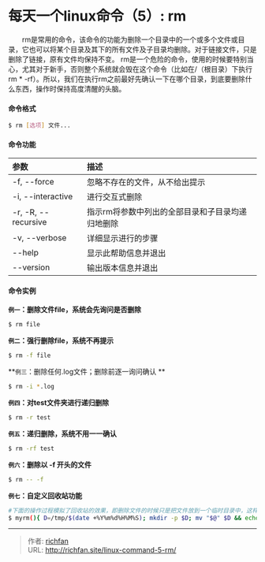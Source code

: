 # 每天一个linux命令（5）: rm

　　rm是常用的命令，该命令的功能为删除一个目录中的一个或多个文件或目录，它也可以将某个目录及其下的所有文件及子目录均删除。对于链接文件，只是删除了链接，原有文件均保持不变。
rm是一个危险的命令，使用的时候要特别当心，尤其对于新手，否则整个系统就会毁在这个命令（比如在/（根目录）下执行rm * -rf）。所以，我们在执行rm之前最好先确认一下在哪个目录，到底要删除什么东西，操作时保持高度清醒的头脑。
<!--more -->
#### 命令格式
```bash
$ rm [选项] 文件...
```
#### 命令功能
| 参数 | 描述     |
| :------------- | :------------- |
| -f, --force      | 忽略不存在的文件，从不给出提示      |
| -i, --interactive |  进行交互式删除 |
| -r, -R, --recursive  |   指示rm将参数中列出的全部目录和子目录均递归地删除  |
| -v, --verbose |  详细显示进行的步骤  |
| --help |  显示此帮助信息并退出  |
| --version  |  输出版本信息并退出  |

#### 命令实例
**`例一`：删除文件file，系统会先询问是否删除**
```bash
$ rm file
```
**`例二`：强行删除file，系统不再提示**
```bash
$ rm -f file
```
**`例三`：删除任何.log文件；删除前逐一询问确认 **
```bash
$ rm -i *.log
```
**`例四`：对test文件夹进行递归删除**
```bash
$ rm -r test
```
**`例五`：递归删除，系统不用一一确认**
```bash
$ rm -rf test
```
**`例六`：删除以 -f 开头的文件**
```bash
$ rm -- -f
```
**`例七`：自定义回收站功能**
```bash
#下面的操作过程模拟了回收站的效果，即删除文件的时候只是把文件放到一个临时目录中，这样在需要的时候还可以恢复过来。
$ myrm(){ D=/tmp/$(date +%Y%m%d%H%M%S); mkdir -p $D; mv "$@" $D && echo "moved to $D ok"; }
```


---

> 作者: [richfan](https://richfan.site/)  
> URL: http://richfan.site/linux-command-5-rm/  


